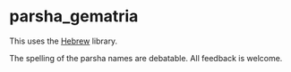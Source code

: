 # parsha_gematria

This uses the [Hebrew](https://pypi.org/project/hebrew/) library.

The spelling of the  parsha names are debatable. All feedback is welcome.
